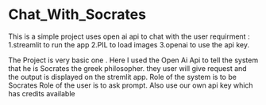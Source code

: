 # Chat_With_Socrates
 This is  a simple project uses open ai api to chat with the user
requirment :
1.streamlit to run the app
2.PIL to load images
3.openai to use the api key.

The Project is very basic one . Here I used the Open Ai Api to tell the system that he is Socrates the greek philosopher.
they user will give request and the output is displayed on the stremlit app.
Role of the system is to be Socrates
Role of the user is to ask prompt.
Also use our own api key which has credits available 
